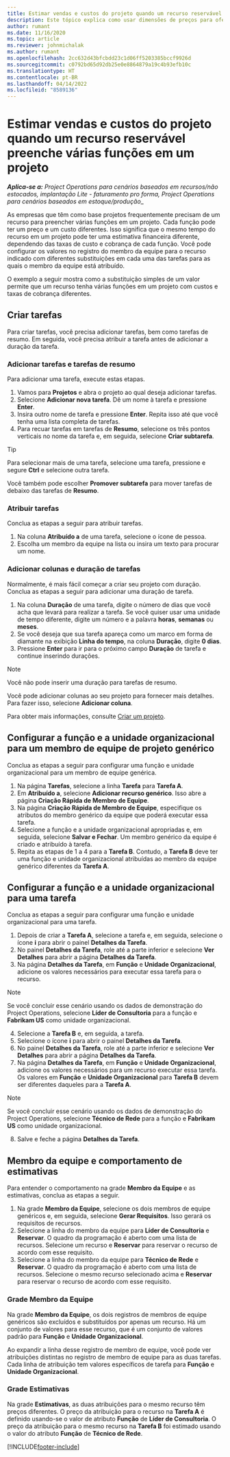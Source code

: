 ```yaml
---
title: Estimar vendas e custos do projeto quando um recurso reservável preenche várias funções em um projeto
description: Este tópico explica como usar dimensões de preços para oferecer suporte a estimativas de preços e custos de um recurso que preenche várias funções em um projeto.
author: rumant
ms.date: 11/16/2020
ms.topic: article
ms.reviewer: johnmichalak
ms.author: rumant
ms.openlocfilehash: 2cc632d43bfcbdd23c1d06ff5203385bccf9926d
ms.sourcegitcommit: c0792bd65d92db25e0e8864879a19c4b93efb10c
ms.translationtype: HT
ms.contentlocale: pt-BR
ms.lasthandoff: 04/14/2022
ms.locfileid: "8589136"
---
```

# <a name="estimate-project-sales-and-costs-when-a-bookable-resource-fills-multiple-roles-on-a-project"></a>Estimar vendas e custos do projeto quando um recurso reservável preenche várias funções em um projeto 

_**Aplica-se a:** Project Operations para cenários baseados em recursos/não estocados, implantação Lite - faturamento pro forma, Project Operations para cenários baseados em estoque/produção__ 

As empresas que têm como base projetos frequentemente precisam de um recurso para preencher várias funções em um projeto. Cada função pode ter um preço e um custo diferentes. Isso significa que o mesmo tempo do recurso em um projeto pode ter uma estimativa financeira diferente, dependendo das taxas de custo e cobrança de cada função. Você pode configurar os valores no registro do membro da equipe para o recurso indicado com diferentes substituições em cada uma das tarefas para as quais o membro da equipe está atribuído.

O exemplo a seguir mostra como a substituição simples de um valor permite que um recurso tenha várias funções em um projeto com custos e taxas de cobrança diferentes.

## <a name="create-tasks"></a>Criar tarefas
Para criar tarefas, você precisa adicionar tarefas, bem como tarefas de resumo. Em seguida, você precisa atribuir a tarefa antes de adicionar a duração da tarefa. 

### <a name="add-tasks-and-summary-tasks"></a>Adicionar tarefas e tarefas de resumo
Para adicionar uma tarefa, execute estas etapas.

1. Vamos para **Projetos** e abra o projeto ao qual deseja adicionar tarefas.
2. Selecione **Adicionar nova tarefa**. Dê um nome à tarefa e pressione **Enter**.
3. Insira outro nome de tarefa e pressione **Enter**. Repita isso até que você tenha uma lista completa de tarefas.
3. Para recuar tarefas em tarefas de **Resumo**, selecione os três pontos verticais no nome da tarefa e, em seguida, selecione **Criar subtarefa**. 

  > [!TIP]
  > Para selecionar mais de uma tarefa, selecione uma tarefa, pressione e segure **Ctrl** e selecione outra tarefa.
  >
  > Você também pode escolher **Promover subtarefa** para mover tarefas de debaixo das tarefas de **Resumo**.

### <a name="assign-tasks"></a>Atribuir tarefas

Conclua as etapas a seguir para atribuir tarefas.

1. Na coluna **Atribuído a** de uma tarefa, selecione o ícone de pessoa.
2. Escolha um membro da equipe na lista ou insira um texto para procurar um nome.

### <a name="add-task-duration-and-columns"></a>Adicionar colunas e duração de tarefas

Normalmente, é mais fácil começar a criar seu projeto com duração. Conclua as etapas a seguir para adicionar uma duração de tarefa.

1. Na coluna **Duração** de uma tarefa, digite o número de dias que você acha que levará para realizar a tarefa. Se você quiser usar uma unidade de tempo diferente, digite um número e a palavra **horas**, **semanas** ou **meses**.
2. Se você deseja que sua tarefa apareça como um marco em forma de diamante na exibição **Linha do tempo**, na coluna **Duração**, digite **0 dias**.
3. Pressione **Enter** para ir para o próximo campo **Duração** de tarefa e continue inserindo durações.

  > [!NOTE]
  > Você não pode inserir uma duração para tarefas de resumo.

Você pode adicionar colunas ao seu projeto para fornecer mais detalhes. Para fazer isso, selecione **Adicionar coluna**. 

Para obter mais informações, consulte [Criar um projeto](https://support.microsoft.com/en-us/office/create-a-project-a5b5e823-fb2e-45fd-be00-7d84422d9749).

## <a name="set-up-the-role-and-organization-unit-for-a-generic-project-team-member"></a>Configurar a função e a unidade organizacional para um membro de equipe de projeto genérico
Conclua as etapas a seguir para configurar uma função e unidade organizacional para um membro de equipe genérica.

1. Na página **Tarefas**, selecione a linha **Tarefa** para **Tarefa A**. 
2. Em **Atribuído a**, selecione **Adicionar recurso genérico**. Isso abre a página **Criação Rápida de Membro de Equipe**.
3. Na página **Criação Rápida de Membro de Equipe**, especifique os atributos do membro genérico da equipe que poderá executar essa tarefa.
4. Selecione a função e a unidade organizacional apropriadas e, em seguida, selecione **Salvar e Fechar**. Um membro genérico da equipe é criado e atribuído à tarefa. 
5. Repita as etapas de 1 a 4 para a **Tarefa B**. Contudo, a **Tarefa B** deve ter uma função e unidade organizacional atribuídas ao membro da equipe genérico diferentes da **Tarefa A**. 

## <a name="set-up-the-role-and-organization-unit-for-a-project-task"></a>Configurar a função e a unidade organizacional para uma tarefa
Conclua as etapas a seguir para configurar uma função e unidade organizacional para uma tarefa.

1. Depois de criar a **Tarefa A**, selecione a tarefa e, em seguida, selecione o ícone **i** para abrir o painel **Detalhes da Tarefa**. 
2. No painel **Detalhes da Tarefa**, role até a parte inferior e selecione **Ver Detalhes** para abrir a página **Detalhes da Tarefa**.
3. Na página **Detalhes da Tarefa**, em **Função** e **Unidade Organizacional**, adicione os valores necessários para executar essa tarefa para o recurso. 

  > [!NOTE]
  > Se você concluir esse cenário usando os dados de demonstração do Project Operations, selecione **Líder de Consultoria** para a função e **Fabrikam US** como unidade organizacional.

4. Selecione a **Tarefa B** e, em seguida, a tarefa.
5. Selecione o ícone **i** para abrir o painel **Detalhes da Tarefa**. 
6. No painel **Detalhes da Tarefa**, role até a parte inferior e selecione **Ver Detalhes** para abrir a página **Detalhes da Tarefa**.
7. Na página **Detalhes da Tarefa**, em **Função** e **Unidade Organizacional**, adicione os valores necessários para um recurso executar essa tarefa. Os valores em **Função** e **Unidade Organizacional** para **Tarefa B** devem ser diferentes daqueles para a **Tarefa A**. 

  > [!NOTE]
  > Se você concluir esse cenário usando os dados de demonstração do Project Operations, selecione **Técnico de Rede** para a função e **Fabrikam US** como unidade organizacional.

8. Salve e feche a página **Detalhes da Tarefa**. 

## <a name="team-member-and-estimates-behavior"></a>Membro da equipe e comportamento de estimativas 
Para entender o comportamento na grade **Membro da Equipe** e as estimativas, conclua as etapas a seguir.

1. Na grade **Membro da Equipe**, selecione os dois membros de equipe genéricos e, em seguida, selecione **Gerar Requisitos**. Isso gerará os requisitos de recursos. 
2. Selecione a linha do membro da equipe para **Líder de Consultoria** e **Reservar**. O quadro da programação é aberto com uma lista de recursos. Selecione um recurso e **Reservar** para reservar o recurso de acordo com esse requisito.
3. Selecione a linha do membro da equipe para **Técnico de Rede** e **Reservar**. O quadro da programação é aberto com uma lista de recursos. Selecione o mesmo recurso selecionado acima e **Reservar** para reservar o recurso de acordo com esse requisito.

### <a name="team-member-grid"></a>Grade Membro da Equipe 

Na grade **Membro da Equipe**, os dois registros de membros de equipe genéricos são excluídos e substituídos por apenas um recurso. Há um conjunto de valores para esse recurso, que é um conjunto de valores padrão para **Função** e **Unidade Organizacional**.

Ao expandir a linha desse registro de membro de equipe, você pode ver atribuições distintas no registro de membro de equipe para as duas tarefas. Cada linha de atribuição tem valores específicos de tarefa para **Função** e **Unidade Organizacional**. 

### <a name="estimates-grid"></a>Grade Estimativas 

Na grade **Estimativas**, as duas atribuições para o mesmo recurso têm preços diferentes. O preço da atribuição para o recurso na **Tarefa A** é definido usando-se o valor de atributo **Função** de **Líder de Consultoria**. O preço da atribuição para o mesmo recurso na **Tarefa B** foi estimado usando o valor do atributo **Função** de **Técnico de Rede**.


[!INCLUDE[footer-include](../includes/footer-banner.md)]